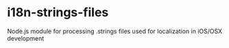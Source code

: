 i18n-strings-files
==================

Node.js module for processing .strings files used for localization in iOS/OSX development

